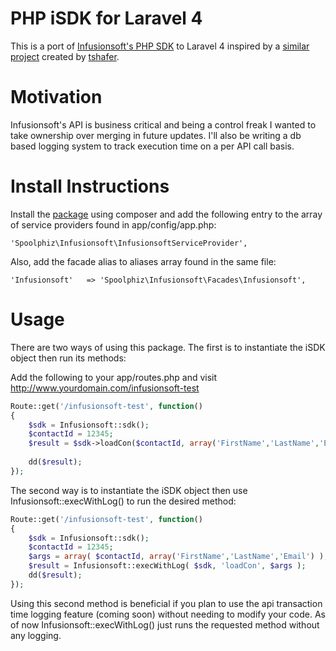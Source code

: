 PHP iSDK for Laravel 4
==================
This is a port of [Infusionsoft's PHP SDK](https://github.com/infusionsoft/PHP-iSDK) to Laravel 4 inspired by a [similar project](https://github.com/tshafer/Infusionsoft-for-Laravel-4/tree/master/src/Chrono/Infusionsoft) created by [tshafer](https://github.com/tshafer).

Motivation
==================
Infusionsoft's API is business critical and being a control freak I wanted to take ownership over merging in future updates. I'll also be writing a db based logging system to track execution time on a per API call basis.

Install Instructions
==================
Install the [package](https://packagist.org/packages/spoolphiz/infusionsoft) using composer and add the following entry to the array of service providers found in app/config/app.php:

`'Spoolphiz\Infusionsoft\InfusionsoftServiceProvider',`

Also, add the facade alias to aliases array found in the same file:

`'Infusionsoft'	  => 'Spoolphiz\Infusionsoft\Facades\Infusionsoft',`

Usage
==================
There are two ways of using this package. The first is to instantiate the iSDK object then run its methods: 

Add the following to your app/routes.php and visit http://www.yourdomain.com/infusionsoft-test

```php
Route::get('/infusionsoft-test', function()
{
	$sdk = Infusionsoft::sdk();
	$contactId = 12345;
	$result = $sdk->loadCon($contactId, array('FirstName','LastName','Email'));
	
	dd($result);
});
```

The second way is to instantiate the iSDK object then use Infusionsoft::execWithLog() to run the desired method:

```php
Route::get('/infusionsoft-test', function()
{	
	$sdk = Infusionsoft::sdk();
	$contactId = 12345;
	$args = array( $contactId, array('FirstName','LastName','Email') );
	$result = Infusionsoft::execWithLog( $sdk, 'loadCon', $args );
	dd($result);
});
```

Using this second method is beneficial if you plan to use the api transaction time logging feature (coming soon) without needing to modify your code. As of now Infusionsoft::execWithLog() just runs the requested method without any logging. 
